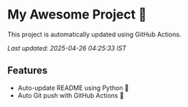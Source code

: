 # My Awesome Project 🚀

This project is automatically updated using GitHub Actions.

_Last updated: 2025-04-26 04:25:33 IST_

## Features
- Auto-update README using Python 🐍
- Auto Git push with GitHub Actions 🤖
